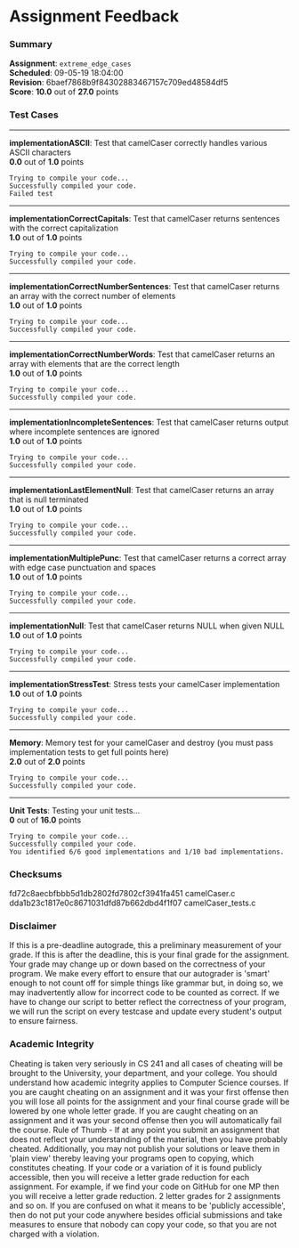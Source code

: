# Assignment Feedback

### Summary

**Assignment**: `extreme_edge_cases`  
**Scheduled**: 09-05-19 18:04:00  
**Revision**: 6baef7868b9f84302883467157c709ed48584df5  
**Score**: **10.0** out of **27.0** points

### Test Cases
---

**implementationASCII**: Test that camelCaser correctly handles various ASCII characters  
**0.0** out of **1.0** points
```
Trying to compile your code...
Successfully compiled your code.
Failed test
```
---

**implementationCorrectCapitals**: Test that camelCaser returns sentences with the correct capitalization  
**1.0** out of **1.0** points
```
Trying to compile your code...
Successfully compiled your code.
```
---

**implementationCorrectNumberSentences**: Test that camelCaser returns an array with the correct number of elements  
**1.0** out of **1.0** points
```
Trying to compile your code...
Successfully compiled your code.
```
---

**implementationCorrectNumberWords**: Test that camelCaser returns an array with elements that are the correct length  
**1.0** out of **1.0** points
```
Trying to compile your code...
Successfully compiled your code.
```
---

**implementationIncompleteSentences**: Test that camelCaser returns output where incomplete sentences are ignored  
**1.0** out of **1.0** points
```
Trying to compile your code...
Successfully compiled your code.
```
---

**implementationLastElementNull**: Test that camelCaser returns an array that is null terminated  
**1.0** out of **1.0** points
```
Trying to compile your code...
Successfully compiled your code.
```
---

**implementationMultiplePunc**: Test that camelCaser returns a correct array with edge case punctuation and spaces  
**1.0** out of **1.0** points
```
Trying to compile your code...
Successfully compiled your code.
```
---

**implementationNull**: Test that camelCaser returns NULL when given NULL  
**1.0** out of **1.0** points
```
Trying to compile your code...
Successfully compiled your code.
```
---

**implementationStressTest**: Stress tests your camelCaser implementation  
**1.0** out of **1.0** points
```
Trying to compile your code...
Successfully compiled your code.
```
---

**Memory**: Memory test for your camelCaser and destroy (you must pass implementation tests to get full points here)  
**2.0** out of **2.0** points
```
Trying to compile your code...
Successfully compiled your code.
```
---

**Unit Tests**: Testing your unit tests...  
**0** out of **16.0** points
```
Trying to compile your code...
Successfully compiled your code.
You identified 6/6 good implementations and 1/10 bad implementations.
```
### Checksums

fd72c8aecbfbbb5d1db2802fd7802cf3941fa451 camelCaser.c  
dda1b23c1817e0c8671031dfd87b662dbd4f1f07 camelCaser_tests.c


### Disclaimer
If this is a pre-deadline autograde, this a preliminary measurement of your grade.
If this is after the deadline, this is your final grade for the assignment.
Your grade may change up or down based on the correctness of your program.
We make every effort to ensure that our autograder is 'smart' enough to not count off
for simple things like grammar but, in doing so, we may inadvertently allow for
incorrect code to be counted as correct.
If we have to change our script to better reflect the correctness of your program,
we will run the script on every testcase and update every student's output to ensure fairness.



### Academic Integrity
Cheating is taken very seriously in CS 241 and all cases of cheating will be brought to the University, your department, and your college.
You should understand how academic integrity applies to Computer Science courses.
If you are caught cheating on an assignment and it was your first offense then you will lose all points for the assignment and your final course
grade will be lowered by one whole letter grade. If you are caught cheating on an assignment and it was your second offense then you will automatically fail the course.
Rule of Thumb - If at any point you submit an assignment that does not reflect your understanding of the material, then you have probably cheated.
Additionally, you may not publish your solutions or leave them in 'plain view' thereby leaving your programs open to copying, which constitutes cheating.
If your code or a variation of it is found publicly accessible, then you will receive a letter grade reduction for each assignment.
For example, if we find your code on GitHub for one MP then you will receive a letter grade reduction. 2 letter grades for 2 assignments and so on.
If you are confused on what it means to be 'publicly accessible', then do not put your code anywhere besides official submissions and take measures
to ensure that nobody can copy your code, so that you are not charged with a violation.


